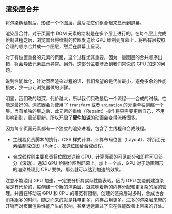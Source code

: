 ## 渲染层合并

将渲染树绘制后，形成一个个图层，最后把它们组合起来显示到屏幕。

渲染层合并，对于页面中 DOM 元素的绘制是在多个层上进行的。在每个层上完成绘制过程之后，浏览器会将绘制的位图发送给 GPU 绘制到屏幕上，将所有层按照合理的顺序合并成一个图层，然后在屏幕上呈现。

对于有位置重叠的元素的页面，这个过程尤其重要，因为一量图层的合并顺序出错，将会导致元素显示异常。另外，这部分主要涉及到我们常说的 GPU 加速的问题。

说到性能优化，针对页面渲染过程的话，我们希望的是代价最小，避免多余的性能损失，少一点让浏览器做的步骤。

明显，我们改的越深，代价越大，所以我们只改最后一个流程——合成的时候，性能是最好的。浏览器会为使用了 `transform` 或者 `animation` 的元素单独创建一个层。当有单独的层之后，此元素的重绘（Repaint）操作将只需要更新自己，不用影响到别，局部更新。所以开启了**硬件加速**的动画会变得流畅很多。

因为每个页面元素都有一个独立的渲染进程，包含了主线程和合成线程。

* 主线程负责脚本的执行、CSS 样式计算、计算布局位置（Layout）、将页面元素绘制成位图（Paint）、发送位图给合成线程。

* 合成线程则主要负责将位图发送给 GPU、计算页面的可见部分和即将可见部分（滚动）、通知 GPU 绘制位图到屏幕上。加上一个点，GPU 对于动画图形的渲染处理比 CPU 要快，那么就可以达到加速的效果。

注意不能滥用 GPU 加速，一定要分析其实际性能表现。因为 GPU 加速创建渲染层是有代价的，每创建一个新的渲染层，就意味着新的内存分配和更复杂的层的管理。并且在移动端 GPU 和 CPU 的带宽有限制，创建的渲染层过多时，合成也会消耗跟多的时间，随之而来的就是耗电更多，内存占用更多。过多的渲染层来带的开销而对页面渲染性能产生的影响，甚至远远超过了它在性能改善上带来的好处。


